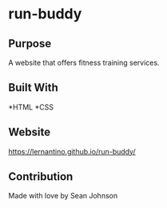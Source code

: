 # run-buddy
## Purpose
A website that offers fitness training services.

## Built With 
*HTML
*CSS

## Website 
https://lernantino.github.io/run-buddy/

## Contribution
Made with love by Sean Johnson
